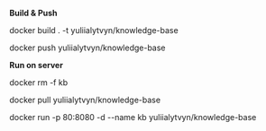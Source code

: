 **Build & Push**

docker build . -t yuliialytvyn/knowledge-base

docker push yuliialytvyn/knowledge-base

**Run on server**

docker rm -f kb

docker pull yuliialytvyn/knowledge-base

docker run -p 80:8080 -d --name kb yuliialytvyn/knowledge-base